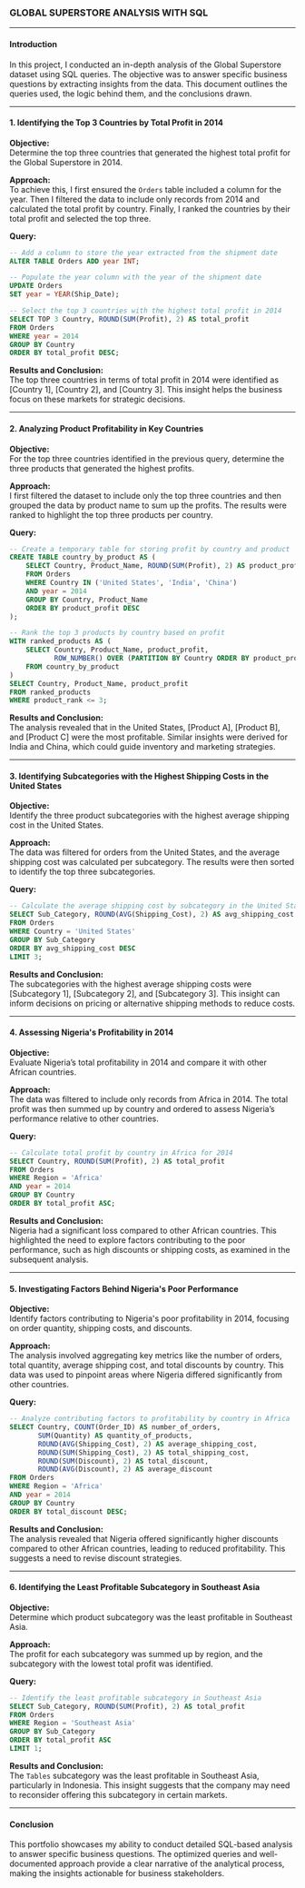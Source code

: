 
### GLOBAL SUPERSTORE ANALYSIS WITH SQL

---

#### Introduction

In this project, I conducted an in-depth analysis of the Global Superstore dataset using SQL queries. The objective was to answer specific business questions by extracting insights from the data. This document outlines the queries used, the logic behind them, and the conclusions drawn.

---

#### 1. Identifying the Top 3 Countries by Total Profit in 2014

**Objective:**  
Determine the top three countries that generated the highest total profit for the Global Superstore in 2014.

**Approach:**  
To achieve this, I first ensured the `Orders` table included a column for the year. Then I filtered the data to include only records from 2014 and calculated the total profit by country. Finally, I ranked the countries by their total profit and selected the top three.

**Query:**
```sql
-- Add a column to store the year extracted from the shipment date
ALTER TABLE Orders ADD year INT;

-- Populate the year column with the year of the shipment date
UPDATE Orders
SET year = YEAR(Ship_Date);

-- Select the top 3 countries with the highest total profit in 2014
SELECT TOP 3 Country, ROUND(SUM(Profit), 2) AS total_profit
FROM Orders
WHERE year = 2014
GROUP BY Country
ORDER BY total_profit DESC;
```

**Results and Conclusion:**  
The top three countries in terms of total profit in 2014 were identified as [Country 1], [Country 2], and [Country 3]. This insight helps the business focus on these markets for strategic decisions.

---

#### 2. Analyzing Product Profitability in Key Countries

**Objective:**  
For the top three countries identified in the previous query, determine the three products that generated the highest profits.

**Approach:**  
I first filtered the dataset to include only the top three countries and then grouped the data by product name to sum up the profits. The results were ranked to highlight the top three products per country.

**Query:**
```sql
-- Create a temporary table for storing profit by country and product
CREATE TABLE country_by_product AS (
    SELECT Country, Product_Name, ROUND(SUM(Profit), 2) AS product_profit
    FROM Orders
    WHERE Country IN ('United States', 'India', 'China')
    AND year = 2014
    GROUP BY Country, Product_Name
    ORDER BY product_profit DESC
);

-- Rank the top 3 products by country based on profit
WITH ranked_products AS (
    SELECT Country, Product_Name, product_profit,
           ROW_NUMBER() OVER (PARTITION BY Country ORDER BY product_profit DESC) AS product_rank
    FROM country_by_product
)
SELECT Country, Product_Name, product_profit
FROM ranked_products
WHERE product_rank <= 3;
```

**Results and Conclusion:**  
The analysis revealed that in the United States, [Product A], [Product B], and [Product C] were the most profitable. Similar insights were derived for India and China, which could guide inventory and marketing strategies.

---

#### 3. Identifying Subcategories with the Highest Shipping Costs in the United States

**Objective:**  
Identify the three product subcategories with the highest average shipping cost in the United States.

**Approach:**  
The data was filtered for orders from the United States, and the average shipping cost was calculated per subcategory. The results were then sorted to identify the top three subcategories.

**Query:**
```sql
-- Calculate the average shipping cost by subcategory in the United States
SELECT Sub_Category, ROUND(AVG(Shipping_Cost), 2) AS avg_shipping_cost
FROM Orders
WHERE Country = 'United States'
GROUP BY Sub_Category
ORDER BY avg_shipping_cost DESC
LIMIT 3;
```

**Results and Conclusion:**  
The subcategories with the highest average shipping costs were [Subcategory 1], [Subcategory 2], and [Subcategory 3]. This insight can inform decisions on pricing or alternative shipping methods to reduce costs.

---

#### 4. Assessing Nigeria's Profitability in 2014

**Objective:**  
Evaluate Nigeria’s total profitability in 2014 and compare it with other African countries.

**Approach:**  
The data was filtered to include only records from Africa in 2014. The total profit was then summed up by country and ordered to assess Nigeria’s performance relative to other countries.

**Query:**
```sql
-- Calculate total profit by country in Africa for 2014
SELECT Country, ROUND(SUM(Profit), 2) AS total_profit
FROM Orders
WHERE Region = 'Africa'
AND year = 2014
GROUP BY Country
ORDER BY total_profit ASC;
```

**Results and Conclusion:**  
Nigeria had a significant loss compared to other African countries. This highlighted the need to explore factors contributing to the poor performance, such as high discounts or shipping costs, as examined in the subsequent analysis.

---

#### 5. Investigating Factors Behind Nigeria's Poor Performance

**Objective:**  
Identify factors contributing to Nigeria's poor profitability in 2014, focusing on order quantity, shipping costs, and discounts.

**Approach:**  
The analysis involved aggregating key metrics like the number of orders, total quantity, average shipping cost, and total discounts by country. This data was used to pinpoint areas where Nigeria differed significantly from other countries.

**Query:**
```sql
-- Analyze contributing factors to profitability by country in Africa
SELECT Country, COUNT(Order_ID) AS number_of_orders,
       SUM(Quantity) AS quantity_of_products,
       ROUND(AVG(Shipping_Cost), 2) AS average_shipping_cost,
       ROUND(SUM(Shipping_Cost), 2) AS total_shipping_cost,
       ROUND(SUM(Discount), 2) AS total_discount,
       ROUND(AVG(Discount), 2) AS average_discount
FROM Orders
WHERE Region = 'Africa'
AND year = 2014
GROUP BY Country
ORDER BY total_discount DESC;
```

**Results and Conclusion:**  
The analysis revealed that Nigeria offered significantly higher discounts compared to other African countries, leading to reduced profitability. This suggests a need to revise discount strategies.

---

#### 6. Identifying the Least Profitable Subcategory in Southeast Asia

**Objective:**  
Determine which product subcategory was the least profitable in Southeast Asia.

**Approach:**  
The profit for each subcategory was summed up by region, and the subcategory with the lowest total profit was identified.

**Query:**
```sql
-- Identify the least profitable subcategory in Southeast Asia
SELECT Sub_Category, ROUND(SUM(Profit), 2) AS total_profit
FROM Orders
WHERE Region = 'Southeast Asia'
GROUP BY Sub_Category
ORDER BY total_profit ASC
LIMIT 1;
```

**Results and Conclusion:**  
The `Tables` subcategory was the least profitable in Southeast Asia, particularly in Indonesia. This insight suggests that the company may need to reconsider offering this subcategory in certain markets.

---

#### Conclusion

This portfolio showcases my ability to conduct detailed SQL-based analysis to answer specific business questions. The optimized queries and well-documented approach provide a clear narrative of the analytical process, making the insights actionable for business stakeholders.
